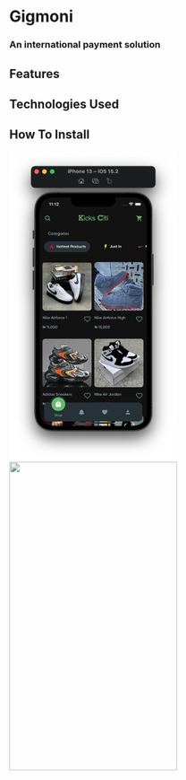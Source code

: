 # Gigmoni
### An international payment solution

## Features

## Technologies Used

## How To Install



<p float="left">
<img src="IMG/kicksciti.png" width="300" height="550">
<img src="IMG/detailspage.png" width="300" height="550">
</p>